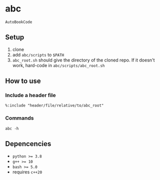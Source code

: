 # abc

`AutoBookCode`

## Setup

1. clone
2. add `abc/scripts` to `$PATH`
3. `abc_root.sh` should give the directory of the cloned repo. If it doesn't work, hard-code in `abc/scripts/abc_root.sh`

## How to use

### Include a header file

`%:include "header/file/relative/to/abc_root"`

### Commands

`abc -h`

## Depencencies

- `python >= 3.8`
- `g++ >= 10`
- `bash >= 5.0`
- requires `c++20`
